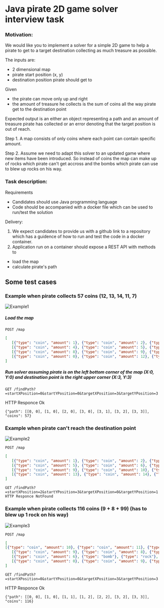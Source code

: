# Java pirate 2D game solver interview task

### Motivation:

We would like you to implement a solver for a simple 2D game to help a pirate to get to a target destination collecting as much treasure as possible.

The inputs are:
 - 2 dimensional map
 - pirate start position (x, y)
 - destination position pirate should get to

Given
 - the piratе can move only up and right
 - the amount of treasure he collects is the sum of coins all the way pirate get to the destination point

Expected output is an either an object representing a path and an amount of treasure pirate has collected or an error denoting that the target position is out of reach.

Step 1. A map consists of only coins where each point can contain specific amount.

Step 2. Assume we need to adapt this solver to an updated game where new items have been introduced. So instead of coins the map can make up of rocks which pirate can't get accross and the bombs which pirate can use to blew up rocks on his way.

### Task description:

Requirements
 - Candidates should use Java programming language
 - Code should be accompanied with a docker file which can be used to run/test the solution

Delivery:
 1. We expect candidates to provide us with a github link to a repository which has a guidence of how to run and test the code in a docker container.
 2. Application run on a container should expose a REST API with methods to
  - load the map
  - calculate pirate's path

## Some test cases

### Example when pirate collects 57 coins (12, 13, 14, 11, 7)

![Example1](/example_1.png?raw=true)


##### Load the map
 `POST /map`

 ```json
 [
    [{"type": "coin", "amount": 1}, {"type": "coin", "amount": 2}, {"type": "coin", "amount": 3}, {"type": "coin", "amount": 0}],
    [{"type": "coin", "amount": 4}, {"type": "coin", "amount": 5}, {"type": "coin", "amount": 6}, {"type": "coin", "amount": 7}],
    [{"type": "coin", "amount": 8}, {"type": "coin", "amount": 9}, {"type": "coin", "amount": 10}, {"type": "coin", "amount": 11}],
    [{"type": "coin", "amount": 0}, {"type": "coin", "amount": 12}, {"type": "coin", "amount": 13}, {"type": "coin", "amount": 14}]
]
 ```

##### Run solver assuming pirate is on the left bottom corner of the map (X:0, Y:0) and destination point is the right upper corner (X:3, Y:3)

`GET /findPath?=startXPosition=0&startYPosition=0&targetXPosition=3&targetYPosition=3`

HTTP Responce Ok

```
{"path": [[0, 0], [1, 0], [2, 0], [3, 0], [3, 1], [3, 2], [3, 3]], "coins": 57}
```


### Example when pirate can't reach the destination point

![Example2](/example-2.png?raw=true)

 `POST /map`

 ```json
 [
    [{"type": "coin", "amount": 1}, {"type": "coin", "amount": 2}, {"type": "coin", "amount": 3}, {"type": "coin", "amount": 4}],
    [{"type": "coin", "amount": 5}, {"type": "coin", "amount": 6}, {"type": "coin", "amount": 7}, {"type": "coin", "amount": 8}],
    [{"type": "coin", "amount": 9}, {"type": "coin", "amount": 10}, {"type": "coin", "amount": 11}, {"type": "coin", "amount": 12}],
    [{"type": "coin", "amount": 13}, {"type": "coin", "amount": 14}, {"type": "coin", "amount": 15}, {"type": "coin", "amount": 16}]
 ]
 ```

  `GET /findPath?=startXPosition=2&startYPosition=3&targetXPosition=0&targetYPosition=1`
  `HTTP Responce NotFound`


### Example when pirate collects 116 coins (9 + 8 + 99) (has to blew up 1 rock on his way)

![Example3](/example-3.png?raw=true)

 `POST /map`

 ```json
 [
 [{"type": "coin", "amount": 10}, {"type": "coin", "amount": 11}, {"type": "coin", "amount": 21}, {"type": "coin", "amount": 0}],
    [{"type": "coin", "amount": 9}, {"type": "coin", "amount": 8}, {"type": "rock"}, {"type": "coin", "amount": 99}],
    [{"type": "coin", "amount": 6}, {"type": "bomb"}, {"type": "rock"}, {"type": "rock"}],
    [{"type": "coin", "amount": 0}, {"type": "coin", "amount": 9}, {"type": "coin", "amount": 9}, {"type": "coin", "amount": 9}]
 ]
 ```

`GET /findPath?=startXPosition=0&startYPosition=0&targetXPosition=3&targetYPosition=3`

HTTP Responce Ok

```
{"path": [[0, 0], [1, 0], [1, 1], [1, 2], [2, 2], [3, 2], [3, 3]], "coins": 116}
```
